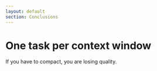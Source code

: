 ```yaml
---
layout: default
section: Conclusions
---
```


# One task per context window

<div v-click>
If you have to compact, you are losing quality.
</div>
